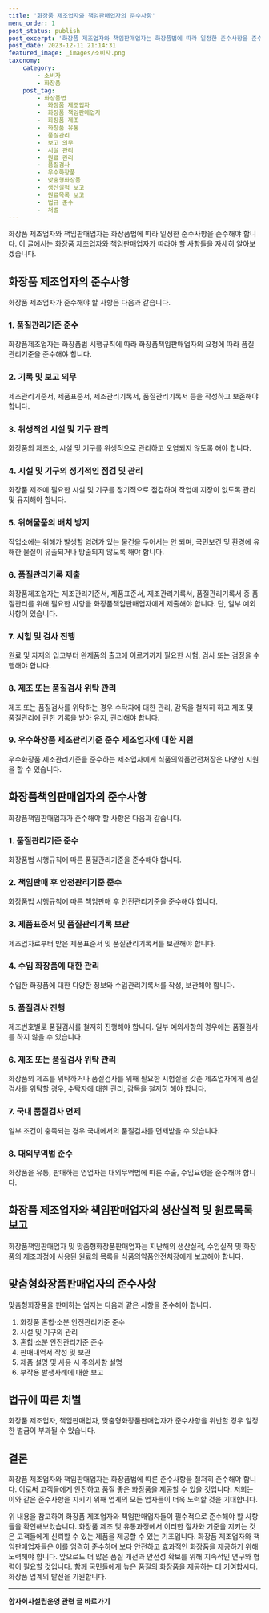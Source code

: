 ```yaml
---
title: '화장품 제조업자와 책임판매업자의 준수사항'
menu_order: 1
post_status: publish
post_excerpt: '화장품 제조업자와 책임판매업자는 화장품법에 따라 일정한 준수사항을 준수해야 합니다. 이 글에서는 화장품 제조업자와 책임판매업자가 따라야 할 사항들을 자세히 알아보겠습니다.'
post_date: 2023-12-11 21:14:31
featured_image: _images/소비자.png
taxonomy:
    category:
        - 소비자
        - 화장품
    post_tag:
        - 화장품법
        -  화장품 제조업자
        -  화장품 책임판매업자
        -  화장품 제조
        -  화장품 유통
        -  품질관리
        -  보고 의무
        -  시설 관리
        -  원료 관리
        -  품질검사
        -  우수화장품
        -  맞춤형화장품
        -  생산실적 보고
        -  원료목록 보고
        -  법규 준수
        -  처벌
---
```



화장품 제조업자와 책임판매업자는 화장품법에 따라 일정한 준수사항을 준수해야 합니다. 이 글에서는 화장품 제조업자와 책임판매업자가 따라야 할 사항들을 자세히 알아보겠습니다.

## 화장품 제조업자의 준수사항

화장품 제조업자가 준수해야 할 사항은 다음과 같습니다.

### 1. 품질관리기준 준수

화장품제조업자는 화장품법 시행규칙에 따라 화장품책임판매업자의 요청에 따라 품질관리기준을 준수해야 합니다.

### 2. 기록 및 보고 의무

제조관리기준서, 제품표준서, 제조관리기록서, 품질관리기록서 등을 작성하고 보존해야 합니다.

### 3. 위생적인 시설 및 기구 관리

화장품의 제조소, 시설 및 기구를 위생적으로 관리하고 오염되지 않도록 해야 합니다.

### 4. 시설 및 기구의 정기적인 점검 및 관리

화장품 제조에 필요한 시설 및 기구를 정기적으로 점검하여 작업에 지장이 없도록 관리 및 유지해야 합니다.

### 5. 위해물품의 배치 방지

작업소에는 위해가 발생할 염려가 있는 물건을 두어서는 안 되며, 국민보건 및 환경에 유해한 물질이 유출되거나 방출되지 않도록 해야 합니다.

### 6. 품질관리기록 제출

화장품제조업자는 제조관리기준서, 제품표준서, 제조관리기록서, 품질관리기록서 중 품질관리를 위해 필요한 사항을 화장품책임판매업자에게 제출해야 합니다. 단, 일부 예외사항이 있습니다.

### 7. 시험 및 검사 진행

원료 및 자재의 입고부터 완제품의 출고에 이르기까지 필요한 시험, 검사 또는 검정을 수행해야 합니다.

### 8. 제조 또는 품질검사 위탁 관리

제조 또는 품질검사를 위탁하는 경우 수탁자에 대한 관리, 감독을 철저히 하고 제조 및 품질관리에 관한 기록을 받아 유지, 관리해야 합니다.

### 9. 우수화장품 제조관리기준 준수 제조업자에 대한 지원

우수화장품 제조관리기준을 준수하는 제조업자에게 식품의약품안전처장은 다양한 지원을 할 수 있습니다.

## 화장품책임판매업자의 준수사항

화장품책임판매업자가 준수해야 할 사항은 다음과 같습니다.

### 1. 품질관리기준 준수

화장품법 시행규칙에 따른 품질관리기준을 준수해야 합니다.

### 2. 책임판매 후 안전관리기준 준수

화장품법 시행규칙에 따른 책임판매 후 안전관리기준을 준수해야 합니다.

### 3. 제품표준서 및 품질관리기록 보관

제조업자로부터 받은 제품표준서 및 품질관리기록서를 보관해야 합니다.

### 4. 수입 화장품에 대한 관리

수입한 화장품에 대한 다양한 정보와 수입관리기록서를 작성, 보관해야 합니다.

### 5. 품질검사 진행

제조번호별로 품질검사를 철저히 진행해야 합니다. 일부 예외사항의 경우에는 품질검사를 하지 않을 수 있습니다.

### 6. 제조 또는 품질검사 위탁 관리

화장품의 제조를 위탁하거나 품질검사를 위해 필요한 시험실을 갖춘 제조업자에게 품질검사를 위탁할 경우, 수탁자에 대한 관리, 감독을 철저히 해야 합니다.

### 7. 국내 품질검사 면제

일부 조건이 충족되는 경우 국내에서의 품질검사를 면제받을 수 있습니다.

### 8. 대외무역법 준수

화장품을 유통, 판매하는 영업자는 대외무역법에 따른 수출, 수입요령을 준수해야 합니다.

## 화장품 제조업자와 책임판매업자의 생산실적 및 원료목록 보고

화장품책임판매업자 및 맞춤형화장품판매업자는 지난해의 생산실적, 수입실적 및 화장품의 제조과정에 사용된 원료의 목록을 식품의약품안전처장에게 보고해야 합니다.

## 맞춤형화장품판매업자의 준수사항

맞춤형화장품을 판매하는 업자는 다음과 같은 사항을 준수해야 합니다.

1. 화장품 혼합·소분 안전관리기준 준수
2. 시설 및 기구의 관리
3. 혼합·소분 안전관리기준 준수
4. 판매내역서 작성 및 보관
5. 제품 설명 및 사용 시 주의사항 설명
6. 부작용 발생사례에 대한 보고

## 법규에 따른 처벌

화장품 제조업자, 책임판매업자, 맞춤형화장품판매업자가 준수사항을 위반할 경우 일정한 벌금이 부과될 수 있습니다.

## 결론

화장품 제조업자와 책임판매업자는 화장품법에 따른 준수사항을 철저히 준수해야 합니다. 이로써 고객들에게 안전하고 품질 좋은 화장품을 제공할 수 있을 것입니다. 저희는 이와 같은 준수사항을 지키기 위해 업계의 모든 업자들이 더욱 노력할 것을 기대합니다.

위 내용을 참고하여 화장품 제조업자와 책임판매업자들이 필수적으로 준수해야 할 사항들을 확인해보았습니다. 화장품 제조 및 유통과정에서 이러한 절차와 기준을 지키는 것은 고객들에게 신뢰할 수 있는 제품을 제공할 수 있는 기초입니다. 화장품 제조업자와 책임판매업자들은 이를 엄격히 준수하며 보다 안전하고 효과적인 화장품을 제공하기 위해 노력해야 합니다. 앞으로도 더 많은 품질 개선과 안전성 확보를 위해 지속적인 연구와 협력이 필요할 것입니다. 함께 국민들에게 높은 품질의 화장품을 제공하는 데 기여합시다. 화장품 업계의 발전을 기원합니다.
<!-- wp:separator -->
<hr class="wp-block-separator has-alpha-channel-opacity"/>
<!-- /wp:separator -->

<!-- wp:group {"backgroundColor":"base","layout":{"type":"constrained"}} -->
<div class="wp-block-group has-base-background-color has-background"><!-- wp:paragraph {"align":"center","fontSize":"medium"} -->
<p class="has-text-align-center has-large-font-size"><strong>합자회사설립운영 관련 글 바로가기</strong></p>
<!-- /wp:paragraph -->


<!-- wp:latest-posts
{"categories":[{"id":27402,"count":19,"description":"","link":"https://uknowlaw.com/category/%ed%95%a9%ec%9e%90%ed%9a%8c%ec%82%ac%ec%84%a4%eb%a6%bd%ec%9a%b4%ec%98%81/","name":"합자회사설립운영","slug":"합자회사설립운영","taxonomy":"category","parent":0,"meta":[],"_links":{"self":[{"href":"https://uknowlaw.com/wp-json/wp/v2/categories/27402"}],"collection":[{"href":"https://uknowlaw.com/wp-json/wp/v2/categories"}],"about":[{"href":"https://uknowlaw.com/wp-json/wp/v2/taxonomies/category"}],"wp:post_type":[{"href":"https://uknowlaw.com/wp-json/wp/v2/posts?categories=27402"}],"curies":[{"name":"wp","href":"https://api.w.org/{rel}","templated":true}]}}],"postsToShow":100,"excerptLength":28,"postLayout":"grid","columns":2,"featuredImageAlign":"left","featuredImageSizeSlug":"large","fontSize":"small"} /--></div>
<!-- /wp:group -->